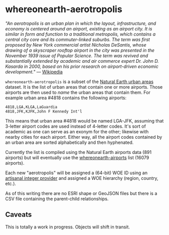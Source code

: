 whereonearth-aerotropolis
==

_"An aerotropolis is an urban plan in which the layout, infrastructure, and
economy is centered around an airport, existing as an airport city. It is
similar in form and function to a traditional metropolis, which contains a
central city core and its commuter-linked suburbs. The term was first
proposed by New York commercial artist Nicholas DeSantis, whose drawing of a
skyscraper rooftop airport in the city was presented in the November 1939 issue
of Popular Science. The term was revived and substantially extended by
academic and air commerce expert Dr. John D. Kasarda in 2000, based on his prior
research on airport-driven economic development."_ –– [Wikipedia](https://en.wikipedia.org/wiki/Aerotropolis)

`whereonearth-aerotropolis` is a subset of the [Natural Earth urban
areas](http://www.naturalearthdata.com/downloads/10m-cultural-vectors/)
dataset. It is the list of urban areas that contain one or more
airports. Those airports are then used to _name_ the urban areas that contain
them. For example urban area #4818 contains the following airports:

	4818,LGA,KLGA,LaGuardia
	4818,JFK,KJFK,John F Kennedy Int'l

This means that urban area #4818 would be named LGA-JFK, assuming that 3-letter airport codes are used 
instead of 4-letter codes. It's sort of academic as one can serve as an exonym
for the other; likewise with nearby cities for each airport. Either way, all the
airport codes contained by an urban area are sorted alphabetically and then
hyphenated.

Currently the list is compiled using the Natural Earth airports data (891
airports) but will eventually use the [whereonearth-airports](https://github.com/straup/whereonearth-airport) list (16079
airports).

Each new "aerotropolis" will be assigned a (64-bit) WOE ID using an [artisanal
integer provider](http://www.brooklynintegers.com/) and assigned a WOE hierarchy
(region, country, etc.).

As of this writing there are no ESRI shape or GeoJSON files but there is a CSV
file containing the parent-child relationships.

Caveats
--

This is totally a work in progress. Objects will shift in transit.

